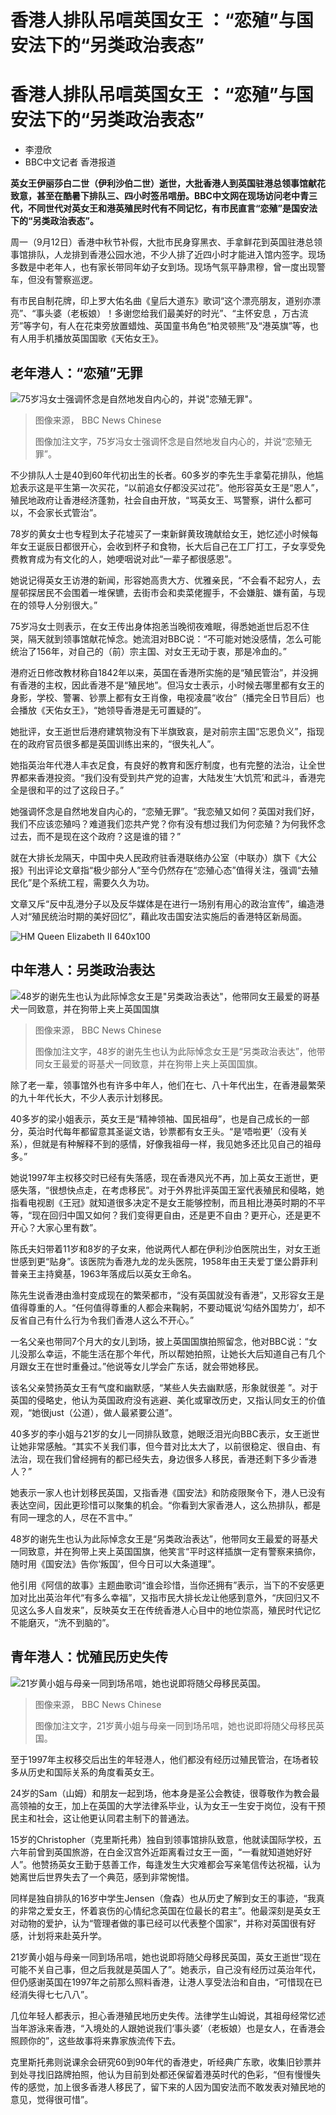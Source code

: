 # 香港人排队吊唁英国女王 ：“恋殖”与国安法下的“另类政治表态”

#  香港人排队吊唁英国女王 ：“恋殖”与国安法下的“另类政治表态”

  * 李澄欣 
  * BBC中文记者 香港报道 



**英女王伊丽莎白二世（伊利沙伯二世）逝世，大批香港人到英国驻港总领事馆献花致意，甚至在酷暑下排队三、四小时签吊唁册。BBC中文网在现场访问老中青三代，不同世代对英女王和港英殖民时代有不同记忆，有市民直言“恋殖”是国安法下的“另类政治表态”。**

周一（9月12日）香港中秋节补假，大批市民身穿黑衣、手拿鲜花到英国驻港总领事馆排队，人龙排到香港公园水池，不少人排了近四小时才能进入馆内签字。现场多数是中老年人，也有家长带同年幼子女到场。现场气氛平静肃穆，曾一度出现警车，但没有警察巡逻。

有市民自制花牌，印上罗大佑名曲《皇后大道东》歌词“这个漂亮朋友，道别亦漂亮”、“事头婆（老板娘）！多谢您给我们最美好的时光”、“主怀安息 ，万古流芳”等字句，有人在花束旁放置蜡烛、英国童书角色“柏灵顿熊”及“港英旗”等，也有人用手机播放英国国歌《天佑女王》。

##  老年港人：“恋殖”无罪

![75岁冯女士强调怀念是自然地发自内心的，并说"恋殖无罪"。](_126691143_600bb7bd-1318-46ed-86a3-9c73b91a79fe.jpg)

> 图像来源，  BBC News Chinese
>
> 图像加注文字，75岁冯女士强调怀念是自然地发自内心的，并说“恋殖无罪”。

不少排队人士是40到60年代初出生的长者。60多岁的李先生手拿菊花排队，他尴尬表示这是平生第一次买花，“以前追女仔都没买过花”。他形容英女王是“恩人”，殖民地政府让香港经济蓬勃，社会自由开放，“骂英女王、骂警察，讲什么都可以，不会家长式管治”。

78岁的黄女士也专程到太子花墟买了一束新鲜黄玫瑰献给女王，她忆述小时候每年女王诞辰日都很开心，会收到杯子和食物，长大后自己在工厂打工，子女享受免费教育成为有文化的人，她哽咽说对此“一辈子都很感恩”。

她说记得英女王访港的新闻，形容她高贵大方、优雅亲民，“不会看不起穷人，去屋邨探居民不会围着一堆保镳，去街市会和卖菜佬握手，不会嫌脏、嫌有菌，与现在的领导人分别很大。”

75岁冯女士则表示，在女王传出身体抱恙当晚彻夜难眠，得悉她逝世后忍不住哭，隔天就到领事馆献花悼念。她流泪对BBC说：“不可能对她没感情，怎么可能统治了156年，对自己的（前）宗主国、对女王无动于衷，那是冷血的。”

港府近日修改教材称自1842年以来，英国在香港所实施的是“殖民管治”，并没拥有香港的主权，因此香港不是“殖民地”。但冯女士表示，小时候去哪里都有女王的身影，学校、警署、钞票上都有女王肖像，电视凌晨“收台”（播完全日节目后）也会播放《天佑女王》，“她领导香港是无可置疑的”。

她批评，女王逝世后港府建筑物没有下半旗致哀，是对前宗主国“忘恩负义”，指现在的政府官员很多都是英国训练出来的，“很失礼人”。

她指英治年代港人丰衣足食，有良好的教育和医疗制度，也有完整的法治，让全世界都来香港投资。“我们没有受到共产党的迫害，大陆发生‘大饥荒’和武斗，香港完全是很和平的过了这段日子。”

她强调怀念是自然地发自内心的，“恋殖无罪”。“我恋殖又如何？英国对我们好，我们不应该恋殖吗？难道我们恋共产党？你有没有想过我们为何恋殖？为何我怀念过去，而不是现在这个政府？这是谁的错？”

就在大排长龙隔天，中国中央人民政府驻香港联络办公室（中联办）旗下《大公报》刊出评论文章指“极少部分人”至今仍然存在“恋殖心态”值得关注，强调“去殖民化”是个系统工程，需要久久为功。

文章又斥“反中乱港分子以及反华媒体是在进行一场别有用心的政治宣传”，编造港人对“殖民统治时期的美好回忆”，藉此攻击国安法实施后的香港特区新局面。

![HM Queen Elizabeth II 640x100](_126647596_obit_queen_cps_strap_640x100_2x-nc.png)

##  中年港人：另类政治表达

![48岁的谢先生也认为此际悼念女王是"另类政治表达"，他带同女王最爱的哥基犬一同致意，并在狗带上夹上英国国旗](_126693590_fcbfa11e-a00d-4fd9-a4c2-cae71c8777c9.jpg)

> 图像来源，  BBC News Chinese
>
> 图像加注文字，48岁的谢先生也认为此际悼念女王是“另类政治表达”，他带同女王最爱的哥基犬一同致意，并在狗带上夹上英国国旗。

除了老一辈，领事馆外也有许多中年人，他们在七、八十年代出生，在香港最繁荣的九十年代长大，不少人表示计划移民。

40多岁的梁小姐表示，英女王是“精神领袖、国民祖母”，也是自己成长的一部分，英治时代每年都留意其圣诞文诰，钞票都有女王头。“是‘唔啦更’（没有关系），但就是有种解释不到的感情，好像我祖母一样，我见她多还比见自己的祖母多。”

她说1997年主权移交时已经有失落感，现在香港风光不再，加上英女王逝世，更感失落，“很想快点走，在考虑移民”。对于外界批评英国王室代表殖民和侵略，她指看电视剧《王冠》就知道很多决定不是女王能够控制，而且相比港英时期的不平等，“现在回归中国又如何？我们变得更自由，还是更不自由？更开心，还是更不开心？大家心里有数”。

陈氏夫妇带着11岁和8岁的子女来，他说两代人都在伊利沙伯医院出生，对女王逝世感到更“贴身”。该医院为香港九龙的龙头医院，1958年由王夫爱丁堡公爵菲利普亲王主持奠基，1963年落成后以英女王命名。

陈先生说香港由渔村变成现在的繁荣都市，“没有英国就没有香港”，又形容女王是值得尊重的人。“任何值得尊重的人都会来鞠躬，不要动辄说‘勾结外国势力’，却不反省自己有什么行为令我们香港人这么不开心。”

一名父亲也带同7个月大的女儿到场，披上英国国旗拍照留念，他对BBC说：“女儿没那么幸运，不能生活在那个年代，所以帮她拍照，让她长大后知道自己有几个月跟女王在世时重叠过。”他说等女儿学会广东话，就会带她移民。

该名父亲赞扬英女王有气度和幽默感，“某些人失去幽默感，形象就很差 ”。对于英国的侵略史，他认为英国政府没有逃避、美化或窜改历史，又指认同女王的价值观，“她很just（公道），做人最紧要公道”。

40多岁的李小姐与21岁的女儿一同排队致意，她眼泛泪光向BBC表示，女王逝世让她非常感触。“其实不关我们事，但今昔对比太大了，以前很稳定、很自由、有法治，现在我们曾经拥有的都已经失去，身边很多人移民，香港还剩下多少香港人？”

她表示一家人也计划移民英国，又指香港《国安法》和防疫限聚令下，港人已没有表达空间，因此更珍惜可以聚集的机会。“你看到大家香港人，这么热排队，都是有同一理念的人，尽在不言中。”

48岁的谢先生也认为此际悼念女王是“另类政治表达”，他带同女王最爱的哥基犬一同致意，并在狗带上夹上英国国旗，他笑言“平时这样插旗一定有警察来搞你，随时用《国安法》告你‘叛国’，但今日可以大条道理”。

他引用《阿信的故事》主题曲歌词“谁会珍惜，当你还拥有”表示，当下的不安感更加对比出英治年代“有多么幸福”，又指市民大排长龙让他感到意外，“庆回归又不见这么多人自发来”，反映英女王在传统香港人心目中的地位崇高，殖民时代记忆不能磨灭，“洗不到脑的”。

##  青年港人：忧殖民历史失传

![21岁黄小姐与母亲一同到场吊唁，她也说即将随父母移民英国。](_126693588_78cb181e-7e1b-4f6a-a91b-46c0a4bdf66e.jpg)

> 图像来源，  BBC News Chinese
>
> 图像加注文字，21岁黄小姐与母亲一同到场吊唁，她也说即将随父母移民英国。

至于1997年主权移交后出生的年轻港人，他们都没有经历过殖民管治，在场者较多从历史和国际关系的角度看英女王。

24岁的Sam（山姆）和朋友一起到场，他本身是圣公会教徒，很尊敬作为教会最高领袖的女王，加上在英国的大学法律系毕业，认为女王一生安于岗位，没有干预民主和社会，这让他更认同君主制下的普通法。

15岁的Christopher（克里斯托弗）独自到领事馆排队致意，他就读国际学校，五六年前曾到英国旅游，在白金汉宫外近距离看过女王一面，“一看就知道她好好人”。他赞扬英女王勤于慈善工作，每逢发生大灾难都会写亲笔信传达祝福，认为她离世后世界失去了一个典范，感到非常惋惜。

同样是独自排队的16岁中学生Jensen（詹森）也从历史了解到女王的事迹，“我真的非常之爱女王，怀着哀伤的心情纪念英国在位最长的君主”。他最深刻是英女王对动物的爱护，认为“管理者做的事已经可以代表整个国家”，并称对英国很有好感，计划将来赴英升学。

21岁黄小姐与母亲一同到场吊唁，她也说即将随父母移民英国，英女王逝世“现在可能不关自己事，但之后我就是英国人了”。她表示，自己没有经历过英治年代，但仍感谢英国在1997年之前那么照料香港，让港人享受法治和自由，“可惜现在已经消失得七七八八”。

几位年轻人都表示，担心香港殖民地历史失传。法律学生山姆说，其祖母经常忆述当年游泳来香港，“入境处的人跟她说我们‘事头婆’（老板娘）也是女人，在香港会照顾你的”，这些故事将来靠家族流传下去。

克里斯托弗则说课余会研究60到90年代的香港史，听经典广东歌，收集旧钞票并到处寻找旧路牌拍照，他认为目前到处都还保留着港英时代的色彩，“但有慢慢失传的感觉，加上很多香港人移民了，留下来的人因为国安法而不敢发表对殖民地的意见，觉得很可惜”。


